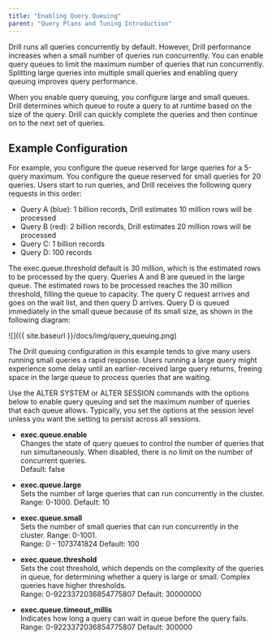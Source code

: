 ```yaml
---
title: "Enabling Query Queuing"
parent: "Query Plans and Tuning Introduction"
--- 
```


Drill runs all queries concurrently by default. However, Drill performance increases when a small number of queries run concurrently. You can enable query queues to limit the maximum number of queries that run concurrently. Splitting large queries into multiple small queries and enabling query queuing improves query performance.
 
When you enable query queuing, you configure large and small queues. Drill determines which queue to route a query to at runtime based on the size of the query. Drill can quickly complete the queries and then continue on to the next set of queries.

## Example Configuration  

For example, you configure the queue reserved for large queries for a 5-query maximum. You configure the queue reserved for small queries for 20 queries. Users start to run queries, and Drill receives the following query requests in this order:  

* Query A (blue): 1 billion records, Drill estimates 10 million rows will be processed
* Query B (red): 2 billion records, Drill estimates 20 million rows will be processed
* Query C: 1 billion records
* Query D: 100 records
 
The exec.queue.threshold default is 30 million, which is the estimated rows to be processed by the query. Queries A and B are queued in the large queue. The estimated rows to be processed reaches the 30 million threshold, filling the queue to capacity. The query C request arrives and goes on the wait list, and then query D arrives. Query D is queued immediately in the small queue because of its small size, as shown in the following diagram:

![]({{ site.baseurl }}/docs/img/query_queuing.png)  

The Drill queuing configuration in this example tends to give many users running small queries a rapid response. Users running a large query might experience some delay until an earlier-received large query returns, freeing space in the large queue to process queries that are waiting.

Use the ALTER SYSTEM or ALTER SESSION commands with the options below to enable query queuing and set the maximum number of queries that each queue allows. Typically, you set the options at the session level unless you want the setting to persist across all sessions.


* **exec.queue.enable**  
    Changes the state of query queues to control the number of queries that run simultaneously. When disabled, there is no limit on the number of concurrent queries.  
    Default: false

* **exec.queue.large**  
    Sets the number of large queries that can run concurrently in the cluster.  
    Range: 0-1000. Default: 10

* **exec.queue.small**  
    Sets the number of small queries that can run concurrently in the cluster. Range: 0-1001.  
    Range: 0 - 1073741824 Default: 100

* **exec.queue.threshold**  
    Sets the cost threshold, which depends on the complexity of the queries in queue, for determining whether a query is large or small. Complex queries have higher thresholds.  
    Range: 0-9223372036854775807 Default: 30000000

* **exec.queue.timeout_millis**  
    Indicates how long a query can wait in queue before the query fails.  
    Range: 0-9223372036854775807 Default: 300000


